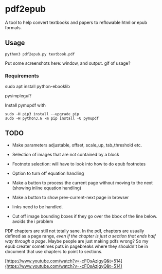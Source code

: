 # pdf2epub

A tool to help convert textbooks and papers to reflowable html or epub formats.

## Usage

```
python3 pdf2epub.py textbook.pdf
```

Put some screenshots here: window, and output. gif of usage?



### Requirements

sudo apt install python-ebooklib

pysimplegui?


Install pymupdf with 
```
sudo -H pip3 install --upgrade pip
sudo -H python3.6 -m pip install -U pymupdf
```

## TODO

* Make parameters adjustable, offset, scale_up, tab_threshold etc.

* Selection of images that are not contained by a block
* Footnote selection: will have to look into how to do epub footnotes
* Option to turn off equation handling
* Make a button to process the current page without moving to the next (showing inline equation handling)
* Make a button to show prev-current-next page in browser
* links need to be handled.
* Cut off image bounding boxes if they go over the bbox of the line below. avoids the i problem



PDF chapters are still not totally sane. In the pdf, chapters are usually defined as a page range, *even if the chapter is just a section that ends half way through a page*. Maybe people are just making pdfs wrong? So my epub creater sometimes puts in pagebreaks where they shouldn't be in document that use chapters to point to sections. 



[https://www.youtube.com/watch?v=-cFOsAzigyQ&t=514](https://www.youtube.com/watch?v=-cFOsAzigyQ&t=514)

